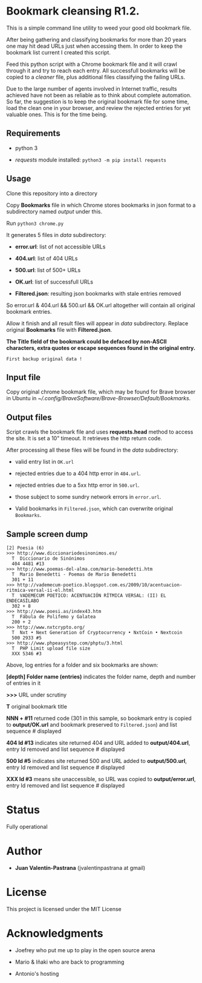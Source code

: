 # Bookmark cleansing R1.2.
This is a simple command line utility to weed your good old bookmark file.

After being gathering and classifying bookmarks for more than 20 years one may hit dead URLs just when accessing them. In order to keep the bookmark list current I created this script.

Feed this python script with a Chrome bookmark file and it will crawl through it and try to reach each entry. All successfull bookmarks will be copied to a _cleaner_ file, plus additional files classifying the failing URLs.

Due to the large number of agents involved in Internet traffic, results achieved have not been as reliable as to think about complete automation. So far, the suggestion is to keep the original bookmark file for some time, load the clean one in your browser, and review the rejected entries for yet valuable ones. This is for the time being.

## Requirements

* python 3

* *requests* module installed: `python3 -m pip install requests`

## Usage

Clone this repository into a directory

Copy **Bookmarks** file in which Chrome stores bookmarks in json format to a subdirectory named _output_ under this.

Run `python3 chrome.py`

It generates 5 files in _data_ subdirectory:

* **error.url**: list of not accessible URLs

* **404.url**: list of 404 URLs

* **500.url**: list of 500+ URLs

* **OK.url**: list of successfull URLs

* **Filtered.json**: resulting json bookmarks with stale entries removed

So error.url & 404.url && 500.url && OK.url altogether will contain all original bookmark entries.

Allow it finish and all result files will appear in _data_ subdirectory. Replace original **Bookmarks** file with **Filtered.json**.

**The Title field of the bookmark could be defaced by non-ASCII characters, extra quotes or escape sequences found in the original entry.**

```
First backup original data !
```

## Input file
Copy original chrome bookmark file, which may be found for Brave browser in Ubuntu in _~/.config/BraveSoftware/Brave-Browser/Default/Bookmarks_.

## Output files
Script crawls the bookmark file and uses **requests.head** method to access the site. It is set a 10" timeout. It retrieves the http return code.

After processing all these files will be found in the _data_ subdirectory:

* valid entry list in `OK.url`

* rejected entries due to a 404 http error in `404.url`.

* rejected entries due to a 5xx http error in `500.url`.

* those subject to some sundry network errors in `error.url`.

* Valid bookmarks in `Filtered.json`, which can overwrite original `Bookmarks`.

## Sample screen dump

```
[2] Poesia (6)
>>> http://www.diccionariodesinonimos.es/
  T  Diccionario de Sinónimos
  404 4481 #13
>>> http://www.poemas-del-alma.com/mario-benedetti.htm
  T  Mario Benedetti - Poemas de Mario Benedetti
  301 + 11
>>> http://vademecum-poetico.blogspot.com.es/2009/10/acentuacion-ritmica-versal-ii-el.html
  T  VADEMECUM POETICO: ACENTUACIÓN RÍTMICA VERSAL: (II) EL ENDECASÍLABO
  302 + 8
>>> http://www.poesi.as/index43.htm
  T  Fábula de Polifemo y Galatea
  200 + 2
>>> http://www.nxtcrypto.org/
  T  Nxt • Next Generation of Cryptocurrency • NxtCoin • Nextcoin
  500 2933 #5
>>> http://www.phpeasystep.com/phptu/3.html
  T  PHP Limit upload file size
  XXX 5346 #3
```

Above, log entries for a folder and six bookmarks are shown:

**[depth] Folder name (entries)**  indicates the folder name, depth and number of entries in it

**>>>** URL under scrutiny

**T** original bookmark title

**NNN + #11** returned code (301 in this sample, so bookmark entry is copied to __output/OK.url__ and bookmark preserved to `Filtered.json`) and list sequence # displayed

**404 Id #13** indicates site returned 404 and URL added to __output/404.url__, entry Id removed and list sequence # displayed

**500 Id #5** indicates site returned 500 and URL added to __output/500.url__, entry Id removed and list sequence # displayed

**XXX Id #3** means site unaccessible, so URL was copied to __output/error.url__, entry Id removed and list sequence # displayed

# Status

Fully operational

# Author

* **Juan Valentín-Pastrana** (jvalentinpastrana at gmail)

# License

This project is licensed under the MIT License 

# Acknowledgments

* Joefrey who put me up to play in the open source arena

* Mario & Iñaki who are back to programming

* Antonio's hosting

